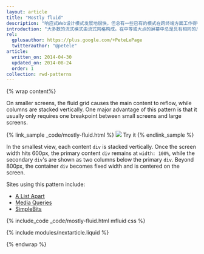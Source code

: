 ```yaml
---
layout: article
title: "Mostly fluid"
description: "响应式Web设计模式发展地很快，但总有一些已有的模式在跨终端方面工作得很好。"
introduction: "大多数的流式模式由流式网格构成。在中等或大点的屏幕中总是具有相同的尺寸，而在更大屏幕中才会调整边距。"  
rel:
  gplusauthor: https://plus.google.com/+PeteLePage
  twitterauthor: "@petele"
article:
  written_on: 2014-04-30
  updated_on: 2014-08-24
  order: 1
collection: rwd-patterns
---
```


{% wrap content%}

On smaller screens, the fluid grid causes the main content to reflow,
while columns are stacked vertically.  One major advantage of this pattern is
that it usually only requires one breakpoint between small screens and large
screens.

{% link_sample _code/mostly-fluid.html %}
  <img src="imgs/mostly-fluid.svg">
  Try it
{% endlink_sample %}

In the smallest view, each content `div` is stacked vertically.  Once the screen
width hits 600px, the primary content `div` remains at `width: 100%`, while the
secondary `div`'s are shown as two columns below the primary `div`.  Beyond
800px, the container `div` becomes fixed width and is centered on the screen.

Sites using this pattern include:

 * [A List Apart](http://mediaqueri.es/ala/)
 * [Media Queries](http://mediaqueri.es/)
 * [SimpleBits](http://simplebits.com/)


{% include_code _code/mostly-fluid.html mfluid css %}

{% include modules/nextarticle.liquid %}

{% endwrap %}

